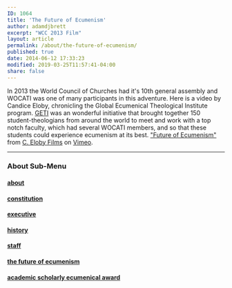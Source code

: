 ```yaml
---
ID: 1064
title: 'The Future of Ecumenism'
author: adamdjbrett
excerpt: "WCC 2013 Film"
layout: article
permalink: /about/the-future-of-ecumenism/
published: true
date: 2014-06-12 17:33:23
modified: 2019-03-25T11:57:41-04:00
share: false
---
```

In 2013 the World Council of Churches had it's 10th general assembly and WOCATI was one of many participants in this adventure. Here is a video by Candice Eloby, chronicling the Global Ecumenical Theological Institute program. [GETI](http://www.globethics.net/web/gtl/geti "GETI") was an wonderful initiative that brought together 150 student-theologians from around the world to meet and work with a top notch faculty, which had several WOCATI members, and so that these students could experience ecumenism at its best. ["Future of Ecumenism"](http://vimeo.com/96104820) from [C. Eloby Films](http://vimeo.com/celobyfilms) on [Vimeo](https://vimeo.com).

***
### About Sub-Menu
#### [about](/about/)
#### [constitution](/about/constitution/)
#### [executive](/about/executive/)
#### [history](/about/history/)
#### [staff](/about/staff/)
#### [the future of ecumenism](/about/the-future-of-ecumenism/)
#### [academic scholarly ecumenical award](/academic-scholarly-ecumenical-award/)
